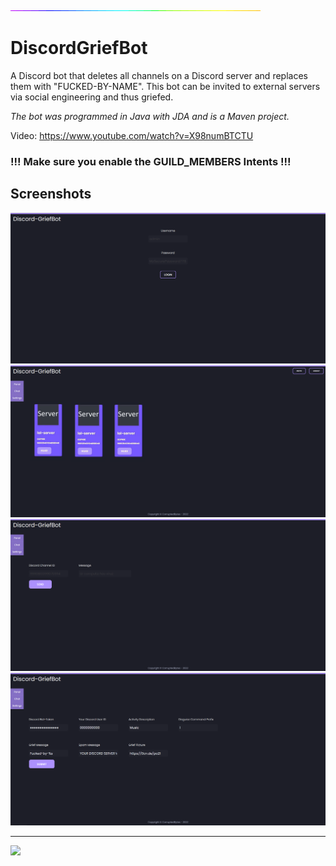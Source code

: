 <img src="screenshots/rainbow-line.gif" alt="Rainbow-Line" />

# DiscordGriefBot
A Discord bot that deletes all channels on a Discord server and replaces them with "FUCKED-BY-NAME". This bot can be invited to external servers via social engineering and thus griefed.

*The bot was programmed in Java with JDA and is a Maven project.*

Video: https://www.youtube.com/watch?v=X98numBTCTU


### !!! Make sure you enable the GUILD_MEMBERS Intents !!!

## Screenshots

<img src="screenshots/screenshot-login.png" alt="Login" />

<img src="screenshots/screenshot-panel.png" alt="Panel" />

<img src="screenshots/screenshot-chat.png" alt="Chat" />

<img src="screenshots/screenshot-settings.png" alt="Settings" />

-----

<a href="https://www.buymeacoffee.com/corruptedbytes"><img src="https://img.buymeacoffee.com/button-api/?text=Buy me a coffee&emoji=☕&slug=corruptedbytes&button_colour=FFDD00&font_colour=000000&font_family=Cookie&outline_colour=000000&coffee_colour=ffffff" /></a>

